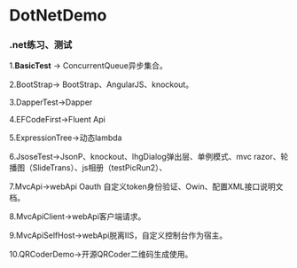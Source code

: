 # DotNetDemo
### .net练习、测试

1.**BasicTest** → ConcurrentQueue<T>异步集合。

2.BootStrap→ BootStrap、AngularJS、knockout。

3.DapperTest→Dapper

4.EFCodeFirst→Fluent Api

5.ExpressionTree→动态lambda

6.JsoseTest→JsonP、knockout、lhgDialog弹出层、单例模式、mvc razor、轮播图（SlideTrans）、js相册（testPicRun2）、

7.MvcApi→webApi Oauth 自定义token身份验证、Owin、配置XML接口说明文档。

8.MvcApiClient→webApi客户端请求。

9.MvcApiSelfHost→webApi脱离IIS，自定义控制台作为宿主。

10.QRCoderDemo→开源QRCoder二维码生成使用。
